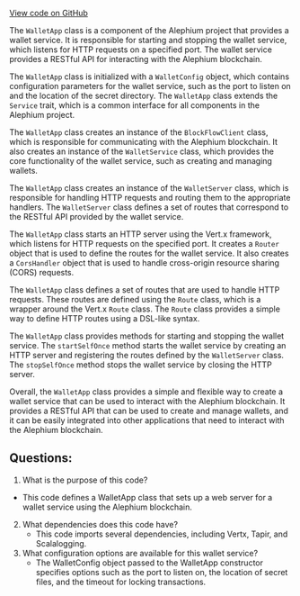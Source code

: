 [View code on GitHub](https://github.com/alephium/alephium/wallet/src/main/scala/org/alephium/wallet/WalletApp.scala)

The `WalletApp` class is a component of the Alephium project that provides a wallet service. It is responsible for starting and stopping the wallet service, which listens for HTTP requests on a specified port. The wallet service provides a RESTful API for interacting with the Alephium blockchain. 

The `WalletApp` class is initialized with a `WalletConfig` object, which contains configuration parameters for the wallet service, such as the port to listen on and the location of the secret directory. The `WalletApp` class extends the `Service` trait, which is a common interface for all components in the Alephium project. 

The `WalletApp` class creates an instance of the `BlockFlowClient` class, which is responsible for communicating with the Alephium blockchain. It also creates an instance of the `WalletService` class, which provides the core functionality of the wallet service, such as creating and managing wallets. 

The `WalletApp` class creates an instance of the `WalletServer` class, which is responsible for handling HTTP requests and routing them to the appropriate handlers. The `WalletServer` class defines a set of routes that correspond to the RESTful API provided by the wallet service. 

The `WalletApp` class starts an HTTP server using the Vert.x framework, which listens for HTTP requests on the specified port. It creates a `Router` object that is used to define the routes for the wallet service. It also creates a `CorsHandler` object that is used to handle cross-origin resource sharing (CORS) requests. 

The `WalletApp` class defines a set of routes that are used to handle HTTP requests. These routes are defined using the `Route` class, which is a wrapper around the Vert.x `Route` class. The `Route` class provides a simple way to define HTTP routes using a DSL-like syntax. 

The `WalletApp` class provides methods for starting and stopping the wallet service. The `startSelfOnce` method starts the wallet service by creating an HTTP server and registering the routes defined by the `WalletServer` class. The `stopSelfOnce` method stops the wallet service by closing the HTTP server. 

Overall, the `WalletApp` class provides a simple and flexible way to create a wallet service that can be used to interact with the Alephium blockchain. It provides a RESTful API that can be used to create and manage wallets, and it can be easily integrated into other applications that need to interact with the Alephium blockchain.
## Questions: 
 1. What is the purpose of this code?
   - This code defines a WalletApp class that sets up a web server for a wallet service using the Alephium blockchain.
2. What dependencies does this code have?
   - This code imports several dependencies, including Vertx, Tapir, and Scalalogging.
3. What configuration options are available for this wallet service?
   - The WalletConfig object passed to the WalletApp constructor specifies options such as the port to listen on, the location of secret files, and the timeout for locking transactions.